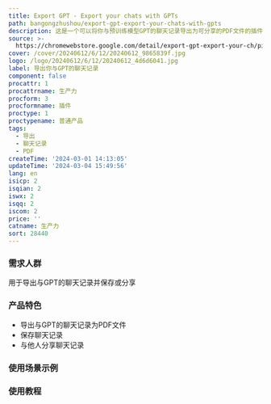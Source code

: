 ```yaml
---
title: Export GPT - Export your chats with GPTs
path: bangongzhushou/export-gpt-export-your-chats-with-gpts
description: 这是一个可以将你与预训练模型GPT的聊天记录导出为可分享的PDF文件的插件。你可以使用它将聊天记录保存下来或与他人分享。
source: >-
  https://chromewebstore.google.com/detail/export-gpt-export-your-ch/pipfffccmkdbpmnnpcnbecjmbgacnkob
cover: /cover/20240612/6/12/20240612_9865839f.jpg
logo: /logo/20240612/6/12/20240612_4d6d6041.jpg
label: 导出你与GPT的聊天记录
component: false
procattr: 1
procattrname: 生产力
procform: 3
procformname: 插件
proctype: 1
proctypename: 普通产品
tags:
  - 导出
  - 聊天记录
  - PDF
createTime: '2024-03-01 14:13:05'
updateTime: '2024-03-04 15:49:56'
lang: en
isicp: 2
isqian: 2
iswx: 2
isqq: 2
iscom: 2
price: ''
catname: 生产力
sort: 28440
---
```




### 需求人群
用于导出与GPT的聊天记录并保存或分享

### 产品特色
- 导出与GPT的聊天记录为PDF文件
- 保存聊天记录
- 与他人分享聊天记录

### 使用场景示例


### 使用教程


  
